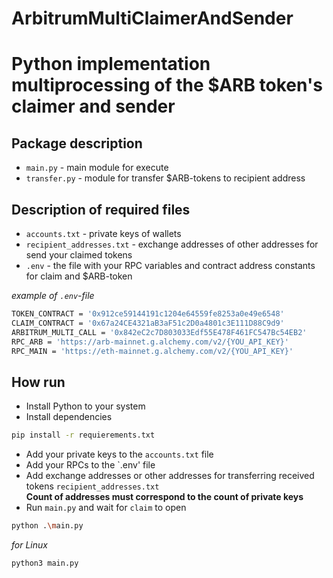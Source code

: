 # ArbitrumMultiClaimerAndSender

# Python implementation multiprocessing of the $ARB token's claimer and sender

## Package description

- `main.py` - main module for execute
- `transfer.py` - module for transfer $ARB-tokens to recipient address

## Description of required files

- `accounts.txt` - private keys of wallets
- `recipient_addresses.txt` - exchange addresses of other addresses for send your claimed tokens
- `.env` - the file with your RPC variables and contract address constants for claim and $ARB-token

_example of `.env`-file_
```sh
TOKEN_CONTRACT = '0x912ce59144191c1204e64559fe8253a0e49e6548'
CLAIM_CONTRACT = '0x67a24CE4321aB3aF51c2D0a4801c3E111D88C9d9'
ARBITRUM_MULTI_CALL = '0x842eC2c7D803033Edf55E478F461FC547Bc54EB2'
RPC_ARB = 'https://arb-mainnet.g.alchemy.com/v2/{YOU_API_KEY}'
RPC_MAIN = 'https://eth-mainnet.g.alchemy.com/v2/{YOU_API_KEY}'
```
## How run

- Install Python to your system
- Install dependencies

```sh
pip install -r requierements.txt
```

- Add your private keys to the `accounts.txt` file
- Add your RPCs to the `.env' file
- Add exchange addresses or other addresses for transferring received tokens `recipient_addresses.txt`<br/>
__Count of addresses must correspond to the count of private keys__
- Run `main.py` and wait for `claim` to open

```sh
python .\main.py
```

*for Linux*

```sh
python3 main.py
```
